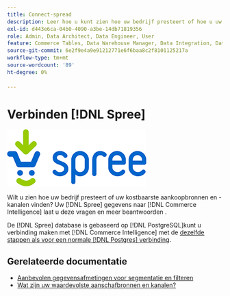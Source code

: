 ```yaml
---
title: Connect-spread
description: Leer hoe u kunt zien hoe uw bedrijf presteert of hoe u uw kostbaarste aankoopbronnen en -kanalen vindt.
exl-id: d443e6ca-04b0-4090-a3be-14db71819356
role: Admin, Data Architect, Data Engineer, User
feature: Commerce Tables, Data Warehouse Manager, Data Integration, Data Import/Export
source-git-commit: 6e2f9e4a9e91212771e6f6baa8c2f8101125217a
workflow-type: tm+mt
source-wordcount: '89'
ht-degree: 0%

---
```


# Verbinden [!DNL Spree]

![](../../../assets/spree-commerce-logo.png)

Wilt u zien hoe uw bedrijf presteert of uw kostbaarste aankoopbronnen en -kanalen vinden? Uw [!DNL Spree] gegevens naar [!DNL Commerce Intelligence] laat u deze vragen en meer beantwoorden .

De [!DNL Spree] database is gebaseerd op [!DNL PostgreSQL]kunt u verbinding maken met [!DNL Commerce Intelligence] met de [dezelfde stappen als voor een normale [!DNL Postgres] verbinding](../integrations/postgresql.md).

## Gerelateerde documentatie

* [Aanbevolen gegevensafmetingen voor segmentatie en filteren](../../../best-practices/segment-filter.md)
* [Wat zijn uw waardevolste aanschafbronnen en kanalen?](../../analysis/most-value-source-channel.md)

